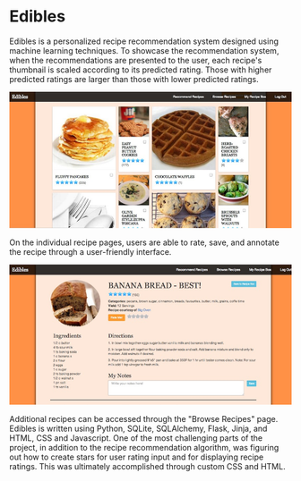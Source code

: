 Edibles
===============

Edibles is a personalized recipe recommendation system designed using machine learning techniques. To showcase the recommendation system, when the recommendations are presented to the user, each recipe's thumbnail is scaled according to its predicted rating. Those with higher predicted ratings are larger than those with lower predicted ratings. 

![Example of recipe recommendation page.](static/images/demo/recommendation_page.jpeg)

On the individual recipe pages, users are able to rate, save, and annotate the recipe through a user-friendly interface.

![Example of recipe page.](static/images/demo/recipe.jpeg)

Additional recipes can be accessed through the "Browse Recipes" page. Edibles is written using Python, SQLite, SQLAlchemy, Flask, Jinja, and HTML, CSS and Javascript. One of the most challenging parts of the project, in addition to the recipe recommendation algorithm, was figuring out how to create stars for user rating input and for displaying recipe ratings. This was ultimately accomplished through custom CSS and HTML.  